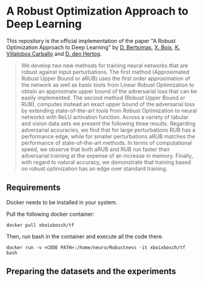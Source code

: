 # A Robust Optimization Approach to Deep Learning
This repository is the official implementation of the paper "A Robust Optimization Approach to Deep Learning" by [D. Bertsimas](https://dbertsim.mit.edu/), [X. Boix](https://www.mit.edu/~xboix/), [K. Villalobos Carballo](https://github.com/kimvc7) and [D. den Hertog](https://www.uva.nl/en/profile/h/e/d.denhertog/d.den-hertog.html). 

>We develop two new methods for training neural networks that are robust against input perturbations. The first method (Approximated Robust Upper Bound or aRUB) uses the first order approximation of the network as well as basic tools from Linear Robust Optimization to obtain an approximate upper bound of the adversarial loss that can be easily implemented. The second method (Robust Upper Bound or RUB), computes instead an exact upper bound of the adversarial loss by extending state-of-the-art tools from Robust Optimization to neural networks with ReLU activation function. Across a variety of tabular and vision data sets we present the following three results. Regarding adversarial accuracies, we find that for large perturbations RUB has a performance edge, while for smaller perturbations aRUB matches the performance of state-of-the-art methods. In terms of computational speed, we observe that both aRUB and RUB run faster than adversarial training at the expense of an increase in memory. Finally, with regard to natural accuracy, we demonstrate that training based on robust optimization has an edge over standard training. 

## Requirements 

Docker needs to be installed in your system.


Pull the following docker container:
```
docker pull xboixbosch/tf
```
Then, run bash in the container and execute all the code there.
```
docker run -v <CODE PATH>:/home/neuro/Robustness -it xboixbosch/tf bash
```

## Preparing the datasets and the experiments


